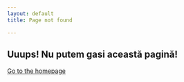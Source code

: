 ```yaml
---
layout: default
title: Page not found

---
```

## Uuups! Nu putem gasi această pagină!

[Go to the homepage](/ "Pagina principală")